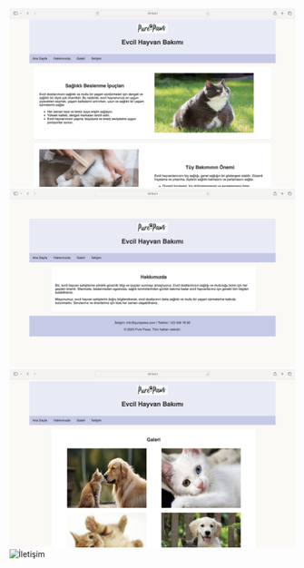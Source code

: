 ![Anasayfa](assets/anasayfa.png)
![Hakkımızda](assets/hakkımızda.png)
![Galeri](assets/galeri.png)
![İletişim](assets/iletişim.png)